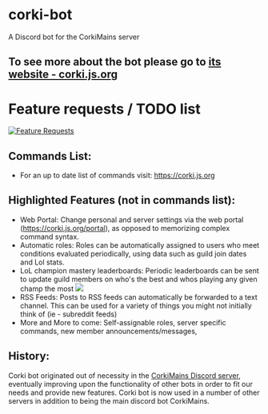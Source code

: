 # corki-bot 
A Discord bot for the CorkiMains server

## To see more about the bot please go to [its website - corki.js.org](https://corki.js.org)

# Feature requests / TODO list
[![Feature Requests](http://feathub.com/dvtate/corki?format=svg)](http://feathub.com/dvtate/corki)


## Commands List: 
- For an up to date list of commands visit: https://corki.js.org

## Highlighted Features (not in commands list):
- Web Portal:
	Change personal and server settings via the web portal (https://corki.js.org/portal), as opposed to memorizing complex command syntax.
- Automatic roles: 
	Roles can be automatically assigned to users who meet conditions evaluated periodically, using data such as guild join dates and Lol stats.
- LoL champion mastery leaderboards:
    Periodic leaderboards can be sent to update guild members on who's the best and whos playing any given champ the most
 	<img src="https://corki.js.org/img/gnome-shell-screenshot-MGU1ZZ.png"/>
- RSS Feeds:
    Posts to RSS feeds can automatically be forwarded to a text channel. This can be used for a variety of things you might not initially think of (ie - subreddit feeds)
- More and More to come: Self-assignable roles, server specific commands, new member announcements/messages, 

## History:
Corki bot originated out of necessity in the [CorkiMains Discord server](https://discordapp.com/invite/8ASxJG2), eventually improving upon the functionality of other bots in order to fit our needs and provide new features. Corki bot is now used in a number of other servers in addition to being the main discord bot CorkiMains.
